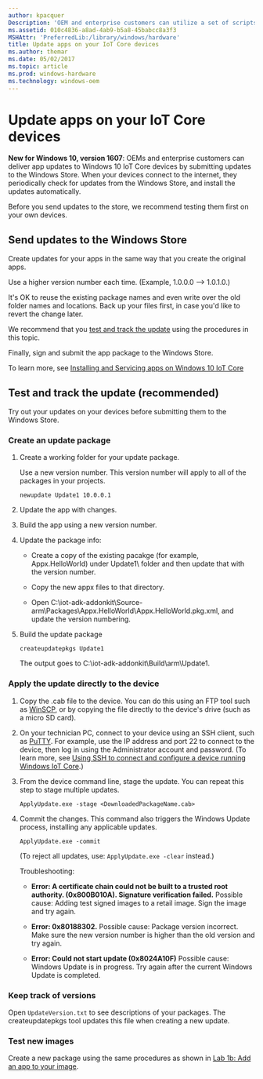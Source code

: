 ```yaml
---
author: kpacquer
Description: 'OEM and enterprise customers can utilize a set of scripts and tools to deliver app updates for Windows 10 IoT Core (IoT Core) devices.'
ms.assetid: 010c4836-a8ad-4ab9-b5a8-45babcc8a3f3
MSHAttr: 'PreferredLib:/library/windows/hardware'
title: Update apps on your IoT Core devices
ms.author: themar
ms.date: 05/02/2017
ms.topic: article
ms.prod: windows-hardware
ms.technology: windows-oem
---
```


# Update apps on your IoT Core devices

**New for Windows 10, version 1607**: OEMs and enterprise customers can deliver app updates to Windows 10 IoT Core devices by submitting updates to the Windows Store. When your devices connect to the internet, they periodically check for updates from the Windows Store, and install the updates automatically. 

Before you send updates to the store, we recommend testing them first on your own devices. 

## <span id="Send_updates_to_the_Windows_Store"></span>Send updates to the Windows Store

Create updates for your apps in the same way that you create the original apps.

Use a higher version number each time. (Example, 1.0.0.0 --> 1.0.1.0.)

It's OK to reuse the existing package names and even write over the old folder names and locations. Back up your files first, in case you'd like to revert the change later.

We recommend that you [test and track the update](#Test_and_track_the_update) using the procedures in this topic.

Finally, sign and submit the app package to the Windows Store. 

To learn more, see [Installing and Servicing apps on Windows 10 IoT Core](https://developer.microsoft.com/windows/iot/docs/store)

## <span id="Test_and_track_the_update"></span><span id="test and track the update"></span><span id="TEST AND TRACK THE UPATE"></span>Test and track the update (recommended)

Try out your updates on your devices before submitting them to the Windows Store.

### <span id="Create_an_update_package"></span>Create an update package

1.  Create a working folder for your update package. 

    Use a new version number. This version number will apply to all of the packages in your projects.

    ```
    newupdate Update1 10.0.0.1
    ```

2.  Update the app with changes.

3.  Build the app using a new version number. 
	
4.  Update the package info:

    - Create a copy of the existing pacakge (for example, Appx.HelloWorld) under Update1\ folder and then update that with the version number.
	
	- Copy the new appx files to that directory.
	
	- Open  C:\\iot-adk-addonkit\\Source-arm\\Packages\\Appx.HelloWorld\\Appx.HelloWorld.pkg.xml, and update the version numbering.
		
5.  Build the update package

    ```
    createupdatepkgs Update1
    ```

	The output goes to C:\\iot-adk-addonkit\\Build\\arm\\Update1.

### <span id="Apply_the_update_directly_to_the_device"></span><span id="apply_the_update_directly_to_the_device"></span><span id="APPLY_THE_UPDATE_DIRECTLY_TO_THE_DEVICE"></span>Apply the update directly to the device

1.  Copy the .cab file to the device. You can do this using an FTP tool such as [WinSCP](http://winscp.net), or by copying the file directly to the device's drive (such as a micro SD card).

2.  On your technician PC, connect to your device using an SSH client, such as [PuTTY](http://the.earth.li/~sgtatham/putty/latest/x86/putty.exe). For example, use the IP address and port 22 to connect to the device, then log in using the Administrator account and password. (To learn more, see [Using SSH to connect and configure a device running Windows IoT Core](https://developer.microsoft.com/windows/iot/docs/ssh).)

3.  From the device command line, stage the update. You can repeat this step to stage multiple updates.
    ```
    ApplyUpdate.exe -stage <DownloadedPackageName.cab>
    ```

4.  Commit the changes. This command also triggers the Windows Update process, installing any applicable updates. 
    ```
    ApplyUpdate.exe -commit
    ```
	
	(To reject all updates, use: `ApplyUpdate.exe -clear` instead.)
	
	Troubleshooting:
	-  **Error: A certificate chain could not be built to a trusted root authority. (0x800B010A). Signature verification failed.** 
	   Possible cause: Adding test signed images to a retail image. Sign the image and try again.
	   
    -  **Error: 0x80188302.**
       Possible cause: Package version incorrect. Make sure the new version number is higher than the old version and try again. 
	
	-  **Error: Could not start update (0x8024A10F)**
       Possible cause: Windows Update is in progress. Try again after the current Windows Update is completed.
	   

### <span id="Keep_track_of_versions"></span>Keep track of versions

Open `UpdateVersion.txt` to see descriptions of your packages. The createupdatepkgs tool updates this file when creating a new update.

### <span id="Test_new_images"></span>Test new images
Create a new package using the same procedures as shown in [Lab 1b: Add an app to your image](../../manufacture/iot/deploy-your-app-with-a-standard-board.md).
